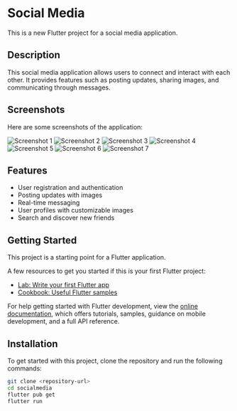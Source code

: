 # Social Media

This is a new Flutter project for a social media application.

## Description

This social media application allows users to connect and interact with each other. It provides features such as posting updates, sharing images, and communicating through messages.

## Screenshots

Here are some screenshots of the application:

![Screenshot 1](image/screenshot1.jfif)
![Screenshot 2](image/screenshot2.jfif)
![Screenshot 3](image/screenshot3.jfif)
![Screenshot 4](image/screenshot4.jfif)
![Screenshot 5](image/screenshot5.jfif)
![Screenshot 6](image/screenshot6.jfif)
![Screenshot 7](image/screenshot7.jfif)

## Features

- User registration and authentication
- Posting updates with images
- Real-time messaging
- User profiles with customizable images
- Search and discover new friends

## Getting Started

This project is a starting point for a Flutter application.

A few resources to get you started if this is your first Flutter project:

- [Lab: Write your first Flutter app](https://docs.flutter.dev/get-started/codelab)
- [Cookbook: Useful Flutter samples](https://docs.flutter.dev/cookbook)

For help getting started with Flutter development, view the
[online documentation](https://docs.flutter.dev/), which offers tutorials,
samples, guidance on mobile development, and a full API reference.

## Installation

To get started with this project, clone the repository and run the following commands:

```sh
git clone <repository-url>
cd socialmedia
flutter pub get
flutter run
